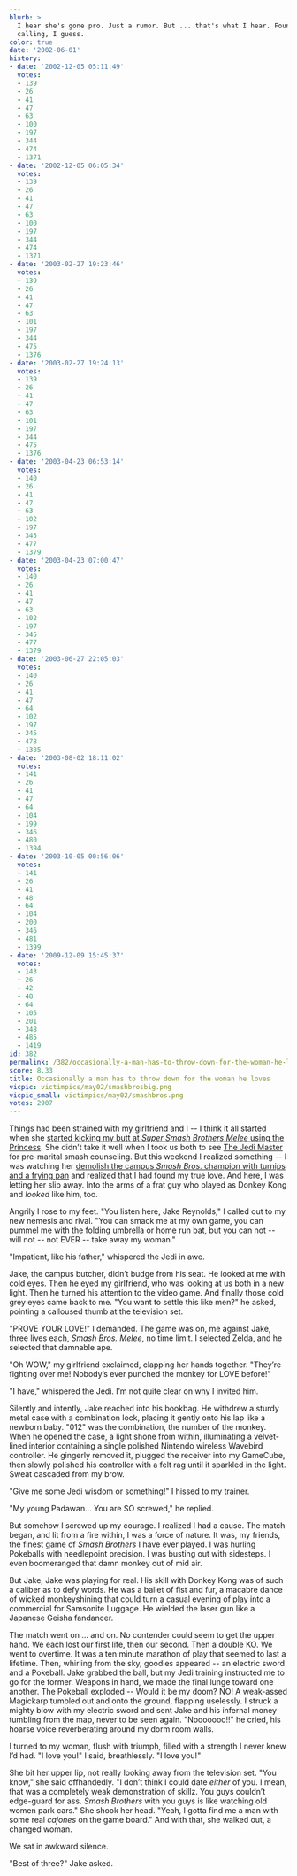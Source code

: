 ```yaml
---
blurb: >
  I hear she's gone pro. Just a rumor. But ... that's what I hear. Found her true
  calling, I guess.
color: true
date: '2002-06-01'
history:
- date: '2002-12-05 05:11:49'
  votes:
  - 139
  - 26
  - 41
  - 47
  - 63
  - 100
  - 197
  - 344
  - 474
  - 1371
- date: '2002-12-05 06:05:34'
  votes:
  - 139
  - 26
  - 41
  - 47
  - 63
  - 100
  - 197
  - 344
  - 474
  - 1371
- date: '2003-02-27 19:23:46'
  votes:
  - 139
  - 26
  - 41
  - 47
  - 63
  - 101
  - 197
  - 344
  - 475
  - 1376
- date: '2003-02-27 19:24:13'
  votes:
  - 139
  - 26
  - 41
  - 47
  - 63
  - 101
  - 197
  - 344
  - 475
  - 1376
- date: '2003-04-23 06:53:14'
  votes:
  - 140
  - 26
  - 41
  - 47
  - 63
  - 102
  - 197
  - 345
  - 477
  - 1379
- date: '2003-04-23 07:00:47'
  votes:
  - 140
  - 26
  - 41
  - 47
  - 63
  - 102
  - 197
  - 345
  - 477
  - 1379
- date: '2003-06-27 22:05:03'
  votes:
  - 140
  - 26
  - 41
  - 47
  - 64
  - 102
  - 197
  - 345
  - 478
  - 1385
- date: '2003-08-02 18:11:02'
  votes:
  - 141
  - 26
  - 41
  - 47
  - 64
  - 104
  - 199
  - 346
  - 480
  - 1394
- date: '2003-10-05 00:56:06'
  votes:
  - 141
  - 26
  - 41
  - 48
  - 64
  - 104
  - 200
  - 346
  - 481
  - 1399
- date: '2009-12-09 15:45:37'
  votes:
  - 143
  - 26
  - 42
  - 48
  - 64
  - 105
  - 201
  - 348
  - 485
  - 1419
id: 382
permalink: /382/occasionally-a-man-has-to-throw-down-for-the-woman-he-loves/
score: 8.33
title: Occasionally a man has to throw down for the woman he loves
vicpic: victimpics/may02/smashbrosbig.png
vicpic_small: victimpics/may02/smashbros.png
votes: 2907
---
```


Things had been strained with my girlfriend and I -- I think it all
started when she [started kicking my butt at *Super Smash Brothers
Melee* using the Princess](@/victim/379.md). She didn’t take it well
when I took us both to see [The Jedi Master](@/victim/380.md) for
pre-marital smash counseling. But this weekend I realized something -- I
was watching her [demolish the campus *Smash Bros.* champion with
turnips and a frying pan](@/victim/381.md) and realized that I had
found my true love. And here, I was letting her slip away. Into the arms
of a frat guy who played as Donkey Kong and *looked* like him, too.

Angrily I rose to my feet. "You listen here, Jake Reynolds," I called
out to my new nemesis and rival. "You can smack me at my own game, you
can pummel me with the folding umbrella or home run bat, but you can not
-- will not -- not EVER -- take away my woman."

"Impatient, like his father," whispered the Jedi in awe.

Jake, the campus butcher, didn’t budge from his seat. He looked at me
with cold eyes. Then he eyed my girlfriend, who was looking at us both
in a new light. Then he turned his attention to the video game. And
finally those cold grey eyes came back to me. "You want to settle this
like men?" he asked, pointing a calloused thumb at the television set.

"PROVE YOUR LOVE!" I demanded. The game was on, me against Jake, three
lives each, *Smash Bros. Melee*, no time limit. I selected Zelda, and he
selected that damnable ape.

"Oh WOW," my girlfriend exclaimed, clapping her hands together. "They’re
fighting over me! Nobody’s ever punched the monkey for LOVE before!"

"I have," whispered the Jedi. I’m not quite clear on why I invited him.

Silently and intently, Jake reached into his bookbag. He withdrew a
sturdy metal case with a combination lock, placing it gently onto his
lap like a newborn baby. "012" was the combination, the number of the
monkey. When he opened the case, a light shone from within, illuminating
a velvet-lined interior containing a single polished Nintendo wireless
Wavebird controller. He gingerly removed it, plugged the receiver into
my GameCube, then slowly polished his controller with a felt rag until
it sparkled in the light. Sweat cascaded from my brow.

"Give me some Jedi wisdom or something!" I hissed to my trainer.

"My young Padawan... You are SO screwed," he replied.

But somehow I screwed up my courage. I realized I had a cause. The match
began, and lit from a fire within, I was a force of nature. It was, my
friends, the finest game of *Smash Brothers* I have ever played. I was
hurling Pokeballs with needlepoint precision. I was busting out with
sidesteps. I even boomeranged that damn monkey out of mid air.

But Jake, Jake was playing for real. His skill with Donkey Kong was of
such a caliber as to defy words. He was a ballet of fist and fur, a
macabre dance of wicked monkeyshining that could turn a casual evening
of play into a commercial for Samsonite Luggage. He wielded the laser
gun like a Japanese Geisha fandancer.

The match went on ... and on. No contender could seem to get the upper
hand. We each lost our first life, then our second. Then a double KO. We
went to overtime. It was a ten minute marathon of play that seemed to
last a lifetime. Then, whirling from the sky, goodies appeared -- an
electric sword and a Pokeball. Jake grabbed the ball, but my Jedi
training instructed me to go for the former. Weapons in hand, we made
the final lunge toward one another. The Pokeball exploded -- Would it be
my doom? NO! A weak-assed Magickarp tumbled out and onto the ground,
flapping uselessly. I struck a mighty blow with my electric sword and
sent Jake and his infernal money tumbling from the map, never to be seen
again. "Nooooooo!!" he cried, his hoarse voice reverberating around my
dorm room walls.

I turned to my woman, flush with triumph, filled with a strength I never
knew I’d had. "I love you!" I said, breathlessly. "I love you!"

She bit her upper lip, not really looking away from the television set.
"You know," she said offhandedly. "I don’t think I could date *either*
of you. I mean, that was a completely weak demonstration of skillz. You
guys couldn’t edge-guard for ass. *Smash Brothers* with you guys is like
watching old women park cars." She shook her head. "Yeah, I gotta find
me a man with some real *cajones* on the game board." And with that, she
walked out, a changed woman.

We sat in awkward silence.

"Best of three?" Jake asked.